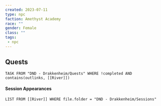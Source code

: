 ```yaml
---
created: 2023-07-11
type: npc
faction: Amethyst Academy
race: ""
gender: Female
class: ""
tags:
 - npc
---
```


## Quests
```dataview
TASK FROM "DND - Drakkenheim/Quests" WHERE !completed AND contains(outlinks, [[River]]) 
```

#### Session Appearances
```dataview
LIST FROM [[River]] WHERE file.folder = "DND - Drakkenheim/Sessions"
```